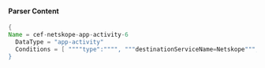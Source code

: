 #### Parser Content
```Java
{
Name = cef-netskope-app-activity-6
  DataType = "app-activity"
  Conditions = [ """"type":"""", """destinationServiceName=Netskope""", """"activity":"Terminate"""" ]
}
```
